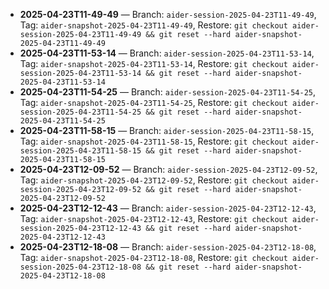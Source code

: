 - **2025-04-23T11-49-49** — Branch: `aider-session-2025-04-23T11-49-49`, Tag: `aider-snapshot-2025-04-23T11-49-49`, Restore: `git checkout aider-session-2025-04-23T11-49-49 && git reset --hard aider-snapshot-2025-04-23T11-49-49`
- **2025-04-23T11-53-14** — Branch: `aider-session-2025-04-23T11-53-14`, Tag: `aider-snapshot-2025-04-23T11-53-14`, Restore: `git checkout aider-session-2025-04-23T11-53-14 && git reset --hard aider-snapshot-2025-04-23T11-53-14`
- **2025-04-23T11-54-25** — Branch: `aider-session-2025-04-23T11-54-25`, Tag: `aider-snapshot-2025-04-23T11-54-25`, Restore: `git checkout aider-session-2025-04-23T11-54-25 && git reset --hard aider-snapshot-2025-04-23T11-54-25`
- **2025-04-23T11-58-15** — Branch: `aider-session-2025-04-23T11-58-15`, Tag: `aider-snapshot-2025-04-23T11-58-15`, Restore: `git checkout aider-session-2025-04-23T11-58-15 && git reset --hard aider-snapshot-2025-04-23T11-58-15`
- **2025-04-23T12-09-52** — Branch: `aider-session-2025-04-23T12-09-52`, Tag: `aider-snapshot-2025-04-23T12-09-52`, Restore: `git checkout aider-session-2025-04-23T12-09-52 && git reset --hard aider-snapshot-2025-04-23T12-09-52`
- **2025-04-23T12-12-43** — Branch: `aider-session-2025-04-23T12-12-43`, Tag: `aider-snapshot-2025-04-23T12-12-43`, Restore: `git checkout aider-session-2025-04-23T12-12-43 && git reset --hard aider-snapshot-2025-04-23T12-12-43`
- **2025-04-23T12-18-08** — Branch: `aider-session-2025-04-23T12-18-08`, Tag: `aider-snapshot-2025-04-23T12-18-08`, Restore: `git checkout aider-session-2025-04-23T12-18-08 && git reset --hard aider-snapshot-2025-04-23T12-18-08`
